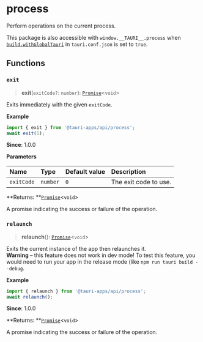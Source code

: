 # process

Perform operations on the current process.

This package is also accessible with `window.__TAURI__.process` when [`build.withGlobalTauri`](https://tauri.app/v1/api/config/#buildconfig.withglobaltauri) in `tauri.conf.json` is set to `true`.

## Functions

### `exit`

> **exit**(`exitCode?`: `number`): [`Promise`]( https://developer.mozilla.org/docs/Web/JavaScript/Reference/Global_Objects/Promise )<`void`\>

Exits immediately with the given `exitCode`.

**Example**

```typescript
import { exit } from '@tauri-apps/api/process';
await exit(1);
```

**Since**: 1.0.0

**Parameters**

| Name | Type | Default value | Description |
| :------ | :------ | :------ | :------ |
| `exitCode` | `number` | `0` | The exit code to use. |

**Returns: **[`Promise`]( https://developer.mozilla.org/docs/Web/JavaScript/Reference/Global_Objects/Promise )<`void`\>

A promise indicating the success or failure of the operation.

### `relaunch`

> **relaunch**(): [`Promise`]( https://developer.mozilla.org/docs/Web/JavaScript/Reference/Global_Objects/Promise )<`void`\>

Exits the current instance of the app then relaunches it. <br>
**Warning** – this feature does not work in dev mode! To test this feature, you would need to run your app in the release mode (like `npm run tauri build --debug`.

**Example**

```typescript
import { relaunch } from '@tauri-apps/api/process';
await relaunch();
```

**Since**: 1.0.0

**Returns: **[`Promise`]( https://developer.mozilla.org/docs/Web/JavaScript/Reference/Global_Objects/Promise )<`void`\>

A promise indicating the success or failure of the operation.
